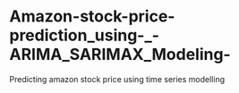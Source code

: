 # Amazon-stock-price-prediction_using-_-ARIMA_SARIMAX_Modeling-
Predicting amazon stock price using time series modelling 
